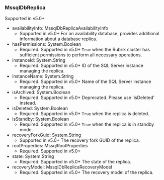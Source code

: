 ### MssqlDbReplica
Supported in v5.0+

- availabilityInfo: MssqlDbReplicaAvailabilityInfo
  - Supported in v5.0+
  For an availability database, provides additional information about a database replica.
- hasPermissions: System.Boolean
  - Required. Supported in v5.0+
  `True` when the Rubrik cluster has sufficient permissions to perform all necessary operations.
- instanceId: System.String
  - Required. Supported in v5.0+
  ID of the SQL Server instance managing the replica.
- instanceName: System.String
  - Required. Supported in v5.0+
  Name of the SQL Server instance managing the replica.
- isArchived: System.Boolean
  - Required. Supported in v5.0+
  Deprecated. Please use 'isDeleted' instead.
- isDeleted: System.Boolean
  - Required. Supported in v5.0+
  `True` when the replica is deleted.
- isStandby: System.Boolean
  - Required. Supported in v5.0+
  `True` when the replica is in standby mode.
- recoveryForkGuid: System.String
  - Supported in v5.0+
  The recovery fork GUID of the replica.
- rootProperties: MssqlRootProperties
  - Required. Supported in v5.0+
- state: System.String
  - Required. Supported in v5.0+
  The state of the replica.
- recoveryModel: MssqlDbReplicaRecoveryModel
  - Required. Supported in v5.0+
  The recovery model of the replica.
